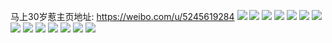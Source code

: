 马上30岁惹主页地址: https://weibo.com/u/5245619284 
![](https://wx4.sinaimg.cn/mw2000/005J05cEly1h9gy90aormj30zk0k0mzi.jpg) 
![](https://wx4.sinaimg.cn/mw2000/005J05cEgy1gh60upqs54j32c0340x1n.jpg) 
![](https://wx4.sinaimg.cn/mw2000/005J05cEly1g9pfso5devj30u01szkjr.jpg) 
![](https://wx4.sinaimg.cn/mw2000/005J05cEly1g9m76albogj31400u0ab0.jpg) 
![](https://wx4.sinaimg.cn/mw2000/005J05cEgy1g524q9gvd7j30tw1hdgpc.jpg) 
![](https://wx4.sinaimg.cn/mw2000/005J05cEgy1g4lit7p60tj30k00k0q4u.jpg) 
![](https://wx4.sinaimg.cn/mw2000/005J05cEly1g2u77rbs7rj30b40b4jsk.jpg) 
![](https://wx4.sinaimg.cn/mw2000/005J05cEly1fxflohg3tsj30v90qotbb.jpg) 
![](https://wx4.sinaimg.cn/mw2000/005J05cEgy1fx8xmmlouoj31o01o04qr.jpg) 
![](https://wx4.sinaimg.cn/mw2000/005J05cEgy1fx8fx3b71dj308w08wwej.jpg) 
![](https://wx4.sinaimg.cn/mw2000/005J05cEgy1fx7wrcko73j311c0qon23.jpg) 
![](https://wx4.sinaimg.cn/mw2000/005J05cEly1fpk9uvo7ykj30zk0qodod.jpg) 
![](https://wx4.sinaimg.cn/mw2000/005J05cEly1fpk9uy8p2kj30qo0qojyu.jpg) 
![](https://wx4.sinaimg.cn/mw2000/005J05cEly1fpa77aqqn1j31901oqb29.jpg) 
